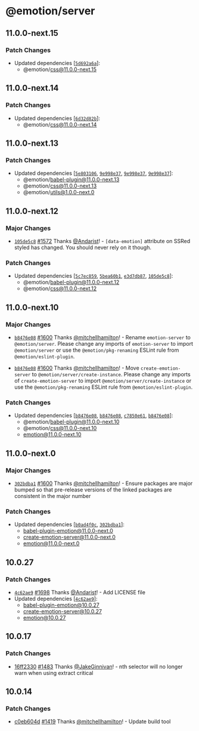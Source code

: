 # @emotion/server

## 11.0.0-next.15

### Patch Changes

- Updated dependencies [[`5d692a6a`](https://github.com/emotion-js/emotion/commit/5d692a6a8102b3faabefb773dd0145b123668a07)]:
  - @emotion/css@11.0.0-next.15

## 11.0.0-next.14

### Patch Changes

- Updated dependencies [[`6d32d82b`](https://github.com/emotion-js/emotion/commit/6d32d82beb45b18e5f18a37932b862ad19b17044)]:
  - @emotion/css@11.0.0-next.14

## 11.0.0-next.13

### Patch Changes

- Updated dependencies [[`5e803106`](https://github.com/emotion-js/emotion/commit/5e803106d391b7c036bdf634318b80337a1d9b70), [`9e998e37`](https://github.com/emotion-js/emotion/commit/9e998e3755c217027ad1be0af4c64644fe14c6bf), [`9e998e37`](https://github.com/emotion-js/emotion/commit/9e998e3755c217027ad1be0af4c64644fe14c6bf), [`9e998e37`](https://github.com/emotion-js/emotion/commit/9e998e3755c217027ad1be0af4c64644fe14c6bf)]:
  - @emotion/babel-plugin@11.0.0-next.13
  - @emotion/css@11.0.0-next.13
  - @emotion/utils@1.0.0-next.0

## 11.0.0-next.12

### Major Changes

- [`105de5c8`](https://github.com/emotion-js/emotion/commit/105de5c8752be0983c000e1e26462dc8fcf0708d) [#1572](https://github.com/emotion-js/emotion/pull/1572) Thanks [@Andarist](https://github.com/Andarist)! - `[data-emotion]` attribute on SSRed styled has changed. You should never rely on it though.

### Patch Changes

- Updated dependencies [[`5c7ec859`](https://github.com/emotion-js/emotion/commit/5c7ec85904633a11185066fa591dc8969f3f2ff2), [`5bea60b1`](https://github.com/emotion-js/emotion/commit/5bea60b1ffab85fbc965532006c3a94ea139f0bf), [`e3d7db87`](https://github.com/emotion-js/emotion/commit/e3d7db87deaac95817404760112417ac1fa1b56d), [`105de5c8`](https://github.com/emotion-js/emotion/commit/105de5c8752be0983c000e1e26462dc8fcf0708d)]:
  - @emotion/babel-plugin@11.0.0-next.12
  - @emotion/css@11.0.0-next.12

## 11.0.0-next.10

### Major Changes

- [`b8476e08`](https://github.com/emotion-js/emotion/commit/b8476e08af4a2e8de94a112cb0daf6e8e4d56fe1) [#1600](https://github.com/emotion-js/emotion/pull/1600) Thanks [@mitchellhamilton](https://github.com/mitchellhamilton)! - Rename `emotion-server` to `@emotion/server`. Please change any imports of `emotion-server` to import `@emotion/server` or use the `@emotion/pkg-renaming` ESLint rule from `@emotion/eslint-plugin`.

* [`b8476e08`](https://github.com/emotion-js/emotion/commit/b8476e08af4a2e8de94a112cb0daf6e8e4d56fe1) [#1600](https://github.com/emotion-js/emotion/pull/1600) Thanks [@mitchellhamilton](https://github.com/mitchellhamilton)! - Move `create-emotion-server` to `@emotion/server/create-instance`. Please change any imports of `create-emotion-server` to import `@emotion/server/create-instance` or use the `@emotion/pkg-renaming` ESLint rule from `@emotion/eslint-plugin`.

### Patch Changes

- Updated dependencies [[`b8476e08`](https://github.com/emotion-js/emotion/commit/b8476e08af4a2e8de94a112cb0daf6e8e4d56fe1), [`b8476e08`](https://github.com/emotion-js/emotion/commit/b8476e08af4a2e8de94a112cb0daf6e8e4d56fe1), [`c7850e61`](https://github.com/emotion-js/emotion/commit/c7850e61211d6aa26a3388399889a6072ee2f1fe), [`b8476e08`](https://github.com/emotion-js/emotion/commit/b8476e08af4a2e8de94a112cb0daf6e8e4d56fe1)]:
  - @emotion/babel-plugin@11.0.0-next.10
  - @emotion/css@11.0.0-next.10
  - emotion@11.0.0-next.10

## 11.0.0-next.0

### Major Changes

- [`302bdba1`](https://github.com/emotion-js/emotion/commit/302bdba1a6b793484c09edeb668815c5e31ea555) [#1600](https://github.com/emotion-js/emotion/pull/1600) Thanks [@mitchellhamilton](https://github.com/mitchellhamilton)! - Ensure packages are major bumped so that pre-release versions of the linked packages are consistent in the major number

### Patch Changes

- Updated dependencies [[`b0ad4f0c`](https://github.com/emotion-js/emotion/commit/b0ad4f0c628813a42c4637857be9a969429db6f0), [`302bdba1`](https://github.com/emotion-js/emotion/commit/302bdba1a6b793484c09edeb668815c5e31ea555)]:
  - babel-plugin-emotion@11.0.0-next.0
  - create-emotion-server@11.0.0-next.0
  - emotion@11.0.0-next.0

## 10.0.27

### Patch Changes

- [`4c62ae9`](https://github.com/emotion-js/emotion/commit/4c62ae9447959d438928e1a26f76f1487983c968) [#1698](https://github.com/emotion-js/emotion/pull/1698) Thanks [@Andarist](https://github.com/Andarist)! - Add LICENSE file
- Updated dependencies [[`4c62ae9`](https://github.com/emotion-js/emotion/commit/4c62ae9447959d438928e1a26f76f1487983c968)]:
  - babel-plugin-emotion@10.0.27
  - create-emotion-server@10.0.27
  - emotion@10.0.27

## 10.0.17

### Patch Changes

- [16ff2330](https://github.com/emotion-js/emotion/commit/16ff233061e35fe71bfb1671da54ac12d6fc9eeb) [#1483](https://github.com/emotion-js/emotion/pull/1483) Thanks [@JakeGinnivan](https://github.com/JakeGinnivan)! - nth selector will no longer warn when using extract critical

## 10.0.14

### Patch Changes

- [c0eb604d](https://github.com/emotion-js/emotion/commit/c0eb604d) [#1419](https://github.com/emotion-js/emotion/pull/1419) Thanks [@mitchellhamilton](https://github.com/mitchellhamilton)! - Update build tool

